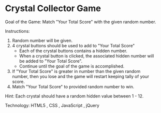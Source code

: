 
# Crystal Collector Game

Goal of the Game:
Match "Your Total Score" with the given random number.  

Instructions:
 1.  Random number will be given.
 2. 4 crystal buttons should be used to add to "Your Total Score"
    - Each of the crystal buttons contains a hidden number.
    - When a crystal button is clicked, the associated hidden number will be added to "Your Total Score". 
    - Continue until the goal of the game is accomplished.
3.  If "Your Total Score" is greater in number than the given random number, then you lose and the game will restart keeping tally of your score.
4.  Match "Your Total Score" to provided random number to win.  

Hint: Each crystal should have a random hidden value between 1 - 12.

Technology: HTML5 , CSS , JavaScript , jQuery

